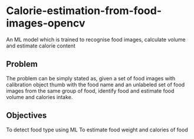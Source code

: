 # Calorie-estimation-from-food-images-opencv
An ML model which is trained to recognise food images, calculate volume and estimate calorie content

## Problem
The problem can be simply stated as, given a set of food images with calibration object thumb with the food name and an unlabeled set of food images from the same group of food, identify food and estimate food volume and calories intake.

## Objectives
To detect food type using ML
To estimate food weight and calories of food

